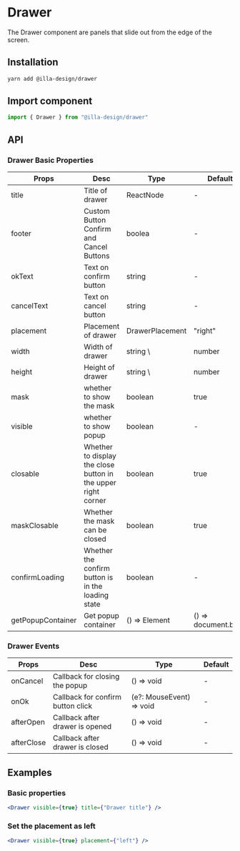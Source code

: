# Drawer

The Drawer component are panels that slide out from the edge of the screen.

## Installation

```bash
yarn add @illa-design/drawer
```

## Import component

```jsx
import { Drawer } from "@illa-design/drawer"
```

## API

### Drawer Basic Properties

| Props             | Desc                                                          | Type            | Default             |
| ----------------- | ------------------------------------------------------------- | --------------- | ------------------- |
| title             | Title of drawer                                               | ReactNode       | -                   |
| footer            | Custom Button Confirm and Cancel Buttons                      | boolea          | -                   |
| okText            | Text on confirm button                                        | string          | -                   |
| cancelText        | Text on cancel button                                         | string          | -                   |
| placement         | Placement of drawer                                           | DrawerPlacement | "right"             |
| width             | Width of  drawer                                              | string \       | number | 250        |
| height            | Height of drawer                                              | string \       | number | 250        |
| mask              | whether to show the mask                                      | boolean         | true                |
| visible           | whether to show popup                                         | boolean         | -                   |
| closable          | Whether to display the close button in the upper right corner | boolean         | true                |
| maskClosable      | Whether the mask can be closed                                | boolean         | true                |
| confirmLoading    | Whether the confirm button is in the loading state            | boolean         | -                   |
| getPopupContainer | Get popup container                                           | () => Element   | () => document.body |

### Drawer Events

| Props      | Desc                              | Type                     | Default |
| ---------- | --------------------------------- | ------------------------ | ------- |
| onCancel   | Callback for closing the popup    | () => void               | -       |
| onOk       | Callback for confirm button click | (e?: MouseEvent) => void | -       |
| afterOpen  | Callback after drawer is opened   | () => void               | -       |
| afterClose | Callback after drawer is closed   | () => void               | -       |

## Examples

### Basic properties

```jsx
<Drawer visible={true} title={"Drawer title"} />
```

### Set the placement as left

```jsx
<Drawer visible={true} placement={"left"} />
```
